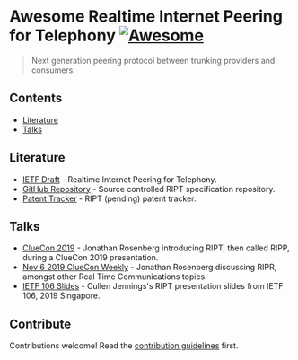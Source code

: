 # Awesome Realtime Internet Peering for Telephony [![Awesome](https://awesome.re/badge.svg)](https://awesome.re)

> Next generation peering protocol between trunking providers and consumers.


## Contents

- [Literature](#literature)
- [Talks](#talks)


## Literature

- [IETF Draft](https://tools.ietf.org/html/draft-rosenbergjennings-dispatch-ript-00) - Realtime Internet Peering for Telephony.
- [GitHub Repository](https://github.com/WhatIETF/draft-rosenbergjennings-dispatch-ripp) - Source controlled RIPT specification repository.
- [Patent Tracker](https://datatracker.ietf.org/ipr/3643/) - RIPT (pending) patent tracker.

## Talks

- [ClueCon 2019](https://youtu.be/AdiWFfbwjF0?t=7470) - Jonathan Rosenberg introducing RIPT, then called RIPP, during a ClueCon 2019 presentation.
- [Nov 6 2019 ClueCon Weekly](https://youtu.be/S46QBk4rOUo) - Jonathan Rosenberg discussing RIPR, amongst other Real Time Communications topics.
- [IETF 106 Slides](https://datatracker.ietf.org/meeting/106/materials/slides-106-dispatch-ripp-01) - Cullen Jennings's RIPT presentation slides from IETF 106, 2019 Singapore.

## Contribute

Contributions welcome! Read the [contribution guidelines](CONTRIBUTING.md) first.
